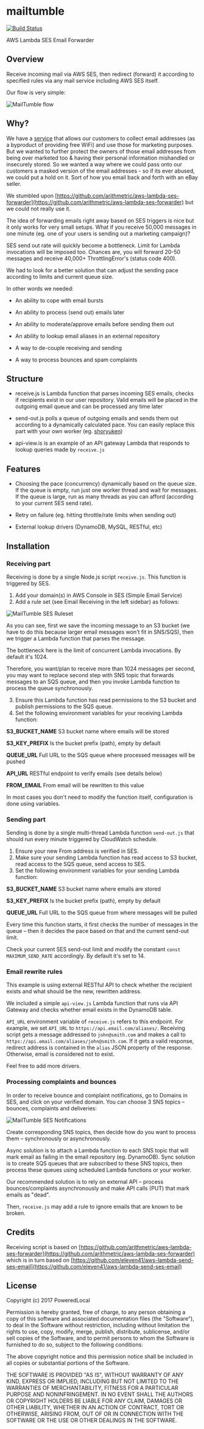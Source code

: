 # mailtumble
[![Build Status](https://travis-ci.org/PoweredLocal/mailtumble.svg?branch=master)](https://travis-ci.org/PoweredLocal/mailtumble)

AWS Lambda SES Email Forwarder

## Overview

Receive incoming mail via AWS SES, then redirect (forward) it according to specified rules via any mail service including AWS SES itself.

Our flow is very simple:

![MailTumble flow](https://www.mysenko.com/images/mailtumble-flow.png)

## Why?

We have a [service](https://poweredlocal.com) that allows our customers to collect email addresses (as a byproduct of providing free WiFi) and use those for marketing purposes. But we wanted to further protect the owners of those email addresses from being over marketed too & having their personal information mishandled or insecurely stored. So we wanted a way where we could pass onto our customers a masked version of the email addresses - so if its ever abused, we could put a hold on it. Sort of how you email back and forth with an eBay seller.

We stumbled upon [https://github.com/arithmetric/aws-lambda-ses-forwarder](https://github.com/arithmetric/aws-lambda-ses-forwarder) but we could not
really use it.

The idea of forwarding emails right away based on SES triggers is nice but it only works for very small setups. What if you
receive 50,000 messages in one minute (eg. one of your users is sending out a marketing campaign)?

SES send out rate will quickly become a bottleneck. Limit for Lambda invocations will be imposed too. Chances are, you will
forward 20-50 messages and receive 40,000+ ThrottlingError's (status code 400). 
 
We had to look for a better solution that can adjust the sending pace according to limits and current queue size.

In other words we needed:

- An ability to cope with email bursts

- An ability to process (send out) emails later

- An ability to moderate/approve emails before sending them out

- An ability to lookup email aliases in an external repository

- A way to de-couple receiving and sending

- A way to process bounces and spam complaints

## Structure

- receive.js is Lambda function that parses incoming SES emails, checks if recipients exist in our user repository. Valid emails will be
placed in the outgoing email queue and can be processed any time later

- send-out.js polls a queue of outgoing emails and sends them out according to a dynamically calculated pace. You can easily replace this
part with your own worker (eg. [shoryuken](https://github.com/phstc/shoryuken))

- api-view.is is an example of an API gateway Lambda that responds to lookup queries made by `receive.js`

## Features

- Choosing the pace (concurrency) dynamically based on the queue size. If the queue is empty, run just one worker thread and wait for
messages. If the queue is large, run as many threads as you can afford (according to your current SES send rate).

- Retry on failure (eg. hitting throttle/rate limits when sending out)

- External lookup drivers (DynamoDB, MySQL, RESTful, etc)

## Installation

### Receiving part

Receiving is done by a single Node.js script `receive.js`. This function is triggered by SES.

1) Add your domain(s) in AWS Console in SES (Simple Email Service)
2) Add a rule set (see Email Receiving in the left sidebar) as follows:
  
![MailTumble SES Ruleset](https://www.mysenko.com/images/mailtumble-ses-ruleset.jpg)
  
As you can see, first we save the incoming message to an S3 bucket (we have to do this because larger email messages
won't fit in SNS/SQS), then we trigger a Lambda function that parses the message.
  
The bottleneck here is the limit of concurrent Lambda invocations. By default it's 1024.
  
Therefore, you want/plan to receive more than 1024 messages per second, you may want to replace second step with SNS topic
that forwards messages to an SQS queue, and then you invoke Lambda function to process the queue synchronously.  

3) Ensure this Lambda function has read permissions to the S3 bucket and publish permissions to the SQS queue.
4) Set the following environment variables for your receiving Lambda function:

**S3_BUCKET_NAME** S3 bucket name where emails will be stored

**S3_KEY_PREFIX** Is the bucket prefix (path), empty by default

**QUEUE_URL** Full URL to the SQS queue where processed messages will be pushed

**API_URL** RESTful endpoint to verify emails (see details below)

**FROM_EMAIL** From email will be rewritten to this value

In most cases you don't need to modify the function itself, configuration is done using variables.

### Sending part

Sending is done by a single multi-thread Lambda function `send-out.js` that should run every minute triggered by CloudWatch schedule.

1) Ensure your new From address is verified in SES.
2) Make sure your sending Lambda function has read access to S3 bucket, read access to the SQS queue, send access to SES.
3) Set the following environment variables for your sending Lambda function:

**S3_BUCKET_NAME** S3 bucket name where emails are stored

**S3_KEY_PREFIX** Is the bucket prefix (path), empty by default

**QUEUE_URL** Full URL to the SQS queue from where messages will be pulled

Every time this function starts, it first checks the number of messages in the queue – then it decides the pace based
on that and the current send-out limit. 

Check your current SES send-out limit and modify the constant `const MAXIMUM_SEND_RATE` accordingly. By default it's set to 14.

### Email rewrite rules

This example is using external RESTful API to check whether the recipient exists and what should be the new, rewritten
address.

We included a simple `api-view.js` Lambda function that runs via API Gateway and checks whether email exists in the 
DynamoDB table.

`API_URL` environment variable of `receive.js` refers to this endpoint. For example, we set `API_URL` to 
`https://api.email.com/aliases/`. Receiving script gets a message addressed to `john@smith.com` and makes a call to
`https://api.email.com/aliases/john@smith.com`. If it gets a valid response, redirect address is contained in the `alias`
JSON property of the response. Otherwise, email is considered not to exist.

Feel free to add more drivers.

### Processing complaints and bounces

In order to receive bounce and complaint notifications, go to Domains in SES, and click on your verified domain.
You can choose 3 SNS topics – bounces, complaints and deliveries:
 
![MailTumble SES Notifications](https://www.mysenko.com/images/mailtumble-ses-notifications.jpg)

Create corresponding SNS topics, then decide how do you want to process them – synchronously or asynchronously.

Async solution is to attach a Lambda function to each SNS topic that will mark email as failing in the email repository
(eg. DynamoDB). Sync solution is to create SQS queues that are subscribed to these SNS topics, then process these queues
using scheduled Lambda functions or your worker.

Our recommended solution is to rely on external API – process bounces/complaints asynchronously and make API calls (PUT)
that mark emails as "dead".

Then, `receive.js` may add a rule to ignore emails that are known to be broken.

## Credits

Receiving script is based on [https://github.com/arithmetric/aws-lambda-ses-forwarder](https://github.com/arithmetric/aws-lambda-ses-forwarder) which is in turn based on [https://github.com/eleven41/aws-lambda-send-ses-email](https://github.com/eleven41/aws-lambda-send-ses-email)

## License

Copyright (c) 2017 PoweredLocal

Permission is hereby granted, free of charge, to any person obtaining a copy
of this software and associated documentation files (the "Software"), to deal
in the Software without restriction, including without limitation the rights
to use, copy, modify, merge, publish, distribute, sublicense, and/or sell
copies of the Software, and to permit persons to whom the Software is
furnished to do so, subject to the following conditions:

The above copyright notice and this permission notice shall be included in all
copies or substantial portions of the Software.

THE SOFTWARE IS PROVIDED "AS IS", WITHOUT WARRANTY OF ANY KIND, EXPRESS OR
IMPLIED, INCLUDING BUT NOT LIMITED TO THE WARRANTIES OF MERCHANTABILITY,
FITNESS FOR A PARTICULAR PURPOSE AND NONINFRINGEMENT. IN NO EVENT SHALL THE
AUTHORS OR COPYRIGHT HOLDERS BE LIABLE FOR ANY CLAIM, DAMAGES OR OTHER
LIABILITY, WHETHER IN AN ACTION OF CONTRACT, TORT OR OTHERWISE, ARISING FROM,
OUT OF OR IN CONNECTION WITH THE SOFTWARE OR THE USE OR OTHER DEALINGS IN THE
SOFTWARE.
